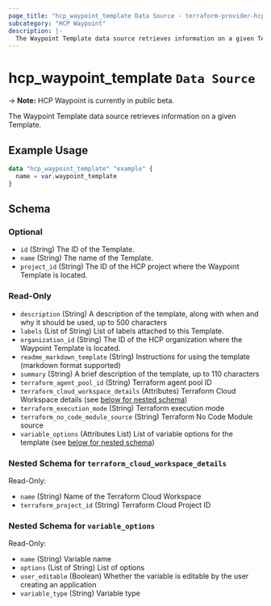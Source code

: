 ```yaml
---
page_title: "hcp_waypoint_template Data Source - terraform-provider-hcp"
subcategory: "HCP Waypoint"
description: |-
  The Waypoint Template data source retrieves information on a given Template.
---
```


# hcp_waypoint_template `Data Source`

-> **Note:** HCP Waypoint is currently in public beta.

The Waypoint Template data source retrieves information on a given Template.

## Example Usage

```terraform
data "hcp_waypoint_template" "example" {
  name = var.waypoint_template
}
```
<!-- schema generated by tfplugindocs -->
## Schema

### Optional

- `id` (String) The ID of the Template.
- `name` (String) The name of the Template.
- `project_id` (String) The ID of the HCP project where the Waypoint Template is located.

### Read-Only

- `description` (String) A description of the template, along with when and why it should be used, up to 500 characters
- `labels` (List of String) List of labels attached to this Template.
- `organization_id` (String) The ID of the HCP organization where the Waypoint Template is located.
- `readme_markdown_template` (String) Instructions for using the template (markdown format supported)
- `summary` (String) A brief description of the template, up to 110 characters
- `terraform_agent_pool_id` (String) Terraform agent pool ID
- `terraform_cloud_workspace_details` (Attributes) Terraform Cloud Workspace details (see [below for nested schema](#nestedatt--terraform_cloud_workspace_details))
- `terraform_execution_mode` (String) Terraform execution mode
- `terraform_no_code_module_source` (String) Terraform No Code Module source
- `variable_options` (Attributes List) List of variable options for the template (see [below for nested schema](#nestedatt--variable_options))

<a id="nestedatt--terraform_cloud_workspace_details"></a>
### Nested Schema for `terraform_cloud_workspace_details`

Read-Only:

- `name` (String) Name of the Terraform Cloud Workspace
- `terraform_project_id` (String) Terraform Cloud Project ID


<a id="nestedatt--variable_options"></a>
### Nested Schema for `variable_options`

Read-Only:

- `name` (String) Variable name
- `options` (List of String) List of options
- `user_editable` (Boolean) Whether the variable is editable by the user creating an application
- `variable_type` (String) Variable type
